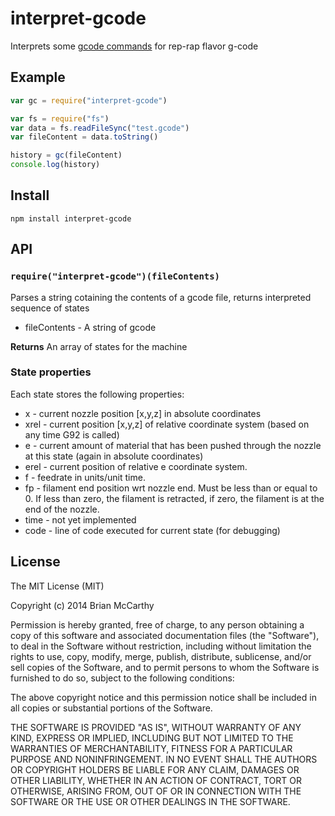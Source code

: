 # interpret-gcode

Interprets some [gcode commands](http://reprap.org/wiki/G-code) for rep-rap flavor g-code

## Example

```javascript
var gc = require("interpret-gcode")

var fs = require("fs")
var data = fs.readFileSync("test.gcode")
var fileContent = data.toString()

history = gc(fileContent)
console.log(history)
```

## Install

```
npm install interpret-gcode
```

## API

### `require("interpret-gcode")(fileContents)`

Parses a string cotaining the contents of a gcode file, returns interpreted sequence of states

* fileContents - A string of gcode

**Returns** An array of states for the machine

### State properties

Each state stores the following properties:

* x - current nozzle position [x,y,z] in absolute coordinates
* xrel - current position [x,y,z] of relative coordinate system (based on any time G92 is called)
* e - current amount of material that has been pushed through the nozzle at this state (again in absolute coordinates)
* erel - current position of relative e coordinate system.
* f - feedrate in units/unit time.
* fp - filament end position wrt nozzle end.  Must be less than or equal to 0.  If less than zero, the filament is retracted, if zero, the filament is at the end of the nozzle.
* time - not yet implemented
* code - line of code executed for current state (for debugging)

## License

The MIT License (MIT)

Copyright (c) 2014 Brian McCarthy

Permission is hereby granted, free of charge, to any person obtaining a copy
of this software and associated documentation files (the "Software"), to deal
in the Software without restriction, including without limitation the rights
to use, copy, modify, merge, publish, distribute, sublicense, and/or sell
copies of the Software, and to permit persons to whom the Software is
furnished to do so, subject to the following conditions:

The above copyright notice and this permission notice shall be included in
all copies or substantial portions of the Software.

THE SOFTWARE IS PROVIDED "AS IS", WITHOUT WARRANTY OF ANY KIND, EXPRESS OR
IMPLIED, INCLUDING BUT NOT LIMITED TO THE WARRANTIES OF MERCHANTABILITY,
FITNESS FOR A PARTICULAR PURPOSE AND NONINFRINGEMENT. IN NO EVENT SHALL THE
AUTHORS OR COPYRIGHT HOLDERS BE LIABLE FOR ANY CLAIM, DAMAGES OR OTHER
LIABILITY, WHETHER IN AN ACTION OF CONTRACT, TORT OR OTHERWISE, ARISING FROM,
OUT OF OR IN CONNECTION WITH THE SOFTWARE OR THE USE OR OTHER DEALINGS IN
THE SOFTWARE.

